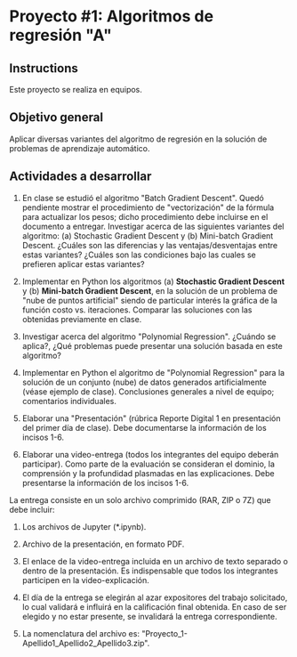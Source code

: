 # Proyecto #1: Algoritmos de regresión "A"

## Instructions
Este proyecto se realiza en equipos.

## Objetivo general
Aplicar diversas variantes del algoritmo de regresión en la solución de problemas de aprendizaje automático.

## Actividades a desarrollar
1. En clase se estudió el algoritmo "Batch Gradient Descent". Quedó pendiente mostrar el procedimiento de "vectorización" de la fórmula para actualizar los pesos; dicho procedimiento debe incluirse en el documento a entregar.
Investigar acerca de las siguientes variantes del algoritmo: (a) Stochastic Gradient Descent y (b) Mini-batch Gradient Descent. ¿Cuáles son las diferencias y las ventajas/desventajas entre estas variantes? ¿Cuáles son las condiciones bajo las cuales se prefieren aplicar estas variantes?

2. Implementar en Python los algoritmos (a) __Stochastic Gradient Descent__ y (b) __Mini-batch Gradient Descent__, en la solución de un problema de "nube de puntos artificial" siendo de particular interés la gráfica de la función costo vs. iteraciones. Comparar las soluciones con las obtenidas previamente en clase.

3. Investigar acerca del algoritmo "Polynomial Regression". ¿Cuándo se aplica?, ¿Qué problemas puede presentar una solución basada en este algoritmo?

3. Implementar en Python el algoritmo de "Polynomial Regression" para la solución de un conjunto (nube) de datos generados artificialmente (véase ejemplo de clase).
Conclusiones generales a nivel de equipo; comentarios individuales.

4. Elaborar una "Presentación" (rúbrica Reporte Digital 1 en presentación del primer día de clase). Debe documentarse la información de los incisos 1-6.

5. Elaborar una video-entrega (todos los integrantes del equipo deberán participar). Como parte de la evaluación se consideran el dominio, la comprensión y la profundidad plasmadas en las explicaciones. Debe presentarse la información de los incisos 1-6.

La entrega consiste en un solo archivo comprimido (RAR, ZIP o 7Z) que debe incluir:

1. Los archivos de Jupyter (*.ipynb).

2. Archivo de la presentación, en formato PDF.

3. El enlace de la video-entrega incluida en un archivo de texto separado o dentro de la presentación. Es indispensable que todos los integrantes participen en la video-explicación.

4. El día de la entrega se elegirán al azar expositores del trabajo solicitado, lo cual validará e influirá en la calificación final obtenida. En caso de ser elegido y no estar presente, se invalidará la entrega correspondiente.

5. La nomenclatura del archivo es: "Proyecto_1-Apellido1_Apellido2_Apellido3.zip".